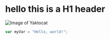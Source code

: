 # hello this is a H1 header
![Image of Yaktocat](https://octodex.github.com/images/yaktocat.png)
``` javascript
var myVar = "Hello, world!";
```
